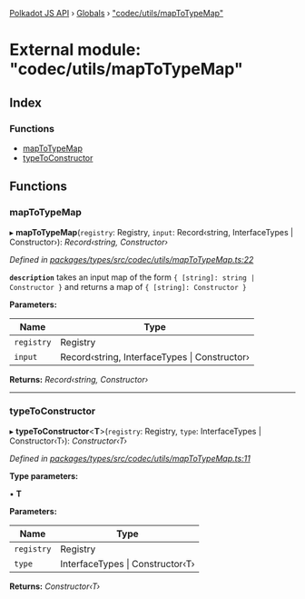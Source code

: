[Polkadot JS API](../README.md) › [Globals](../globals.md) › ["codec/utils/mapToTypeMap"](_codec_utils_maptotypemap_.md)

# External module: "codec/utils/mapToTypeMap"

## Index

### Functions

* [mapToTypeMap](_codec_utils_maptotypemap_.md#maptotypemap)
* [typeToConstructor](_codec_utils_maptotypemap_.md#typetoconstructor)

## Functions

###  mapToTypeMap

▸ **mapToTypeMap**(`registry`: Registry, `input`: Record‹string, InterfaceTypes | Constructor›): *Record‹string, Constructor›*

*Defined in [packages/types/src/codec/utils/mapToTypeMap.ts:22](https://github.com/polkadot-js/api/blob/6581d779c7/packages/types/src/codec/utils/mapToTypeMap.ts#L22)*

**`description`** takes an input map of the form `{ [string]: string | Constructor }` and returns a map of `{ [string]: Constructor }`

**Parameters:**

Name | Type |
------ | ------ |
`registry` | Registry |
`input` | Record‹string, InterfaceTypes &#124; Constructor› |

**Returns:** *Record‹string, Constructor›*

___

###  typeToConstructor

▸ **typeToConstructor**<**T**>(`registry`: Registry, `type`: InterfaceTypes | Constructor‹T›): *Constructor‹T›*

*Defined in [packages/types/src/codec/utils/mapToTypeMap.ts:11](https://github.com/polkadot-js/api/blob/6581d779c7/packages/types/src/codec/utils/mapToTypeMap.ts#L11)*

**Type parameters:**

▪ **T**

**Parameters:**

Name | Type |
------ | ------ |
`registry` | Registry |
`type` | InterfaceTypes &#124; Constructor‹T› |

**Returns:** *Constructor‹T›*
